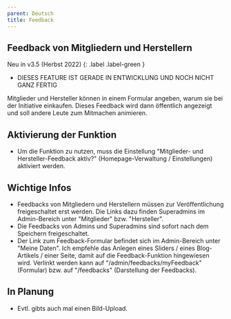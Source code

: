 ```yaml
---
parent: Deutsch
title: Feedback
---
```


## Feedback von Mitgliedern und Herstellern

Neu in v3.5 (Herbst 2022)
{: .label .label-green }

* DIESES FEATURE IST GERADE IN ENTWICKLUNG UND NOCH NICHT GANZ FERTIG


Mitglieder und Hersteller können in einem Formular angeben, warum sie bei der Initiative einkaufen. Dieses Feedback wird dann öffentlich angezeigt und soll andere Leute zum Mitmachen animieren.

## Aktivierung der Funktion
* Um die Funktion zu nutzen, muss die Einstellung "Mitglieder- und Hersteller-Feedback aktiv?" (Homepage-Verwaltung / Einstellungen) aktiviert werden.

## Wichtige Infos
* Feedbacks von Mitgliedern und Herstellern müssen zur Veröffentlichung freigeschaltet erst werden. Die Links dazu finden Superadmins im Admin-Bereich unter "Mitglieder" bzw. "Hersteller".
* Die Feedbacks von Admins und Superadmins sind sofort nach dem Speichern freigeschaltet.
* Der Link zum Feedback-Formular befindet sich im Admin-Bereich unter "Meine Daten". Ich empfehle das Anlegen eines Sliders / eines Blog-Artikels / einer Seite, damit auf die Feedback-Funktion hingewiesen wird. Verlinkt werden kann auf "/admin/feedbacks/myFeedback" (Formular) bzw. auf "/feedbacks" (Darstellung der Feedbacks).

## In Planung
* Evtl. gibts auch mal einen Bild-Upload.